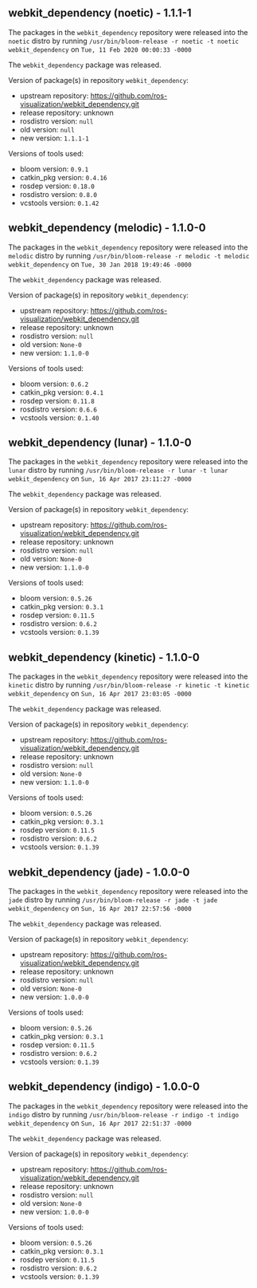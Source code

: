 ## webkit_dependency (noetic) - 1.1.1-1

The packages in the `webkit_dependency` repository were released into the `noetic` distro by running `/usr/bin/bloom-release -r noetic -t noetic webkit_dependency` on `Tue, 11 Feb 2020 00:00:33 -0000`

The `webkit_dependency` package was released.

Version of package(s) in repository `webkit_dependency`:

- upstream repository: https://github.com/ros-visualization/webkit_dependency.git
- release repository: unknown
- rosdistro version: `null`
- old version: `null`
- new version: `1.1.1-1`

Versions of tools used:

- bloom version: `0.9.1`
- catkin_pkg version: `0.4.16`
- rosdep version: `0.18.0`
- rosdistro version: `0.8.0`
- vcstools version: `0.1.42`


## webkit_dependency (melodic) - 1.1.0-0

The packages in the `webkit_dependency` repository were released into the `melodic` distro by running `/usr/bin/bloom-release -r melodic -t melodic webkit_dependency` on `Tue, 30 Jan 2018 19:49:46 -0000`

The `webkit_dependency` package was released.

Version of package(s) in repository `webkit_dependency`:

- upstream repository: https://github.com/ros-visualization/webkit_dependency.git
- release repository: unknown
- rosdistro version: `null`
- old version: `None-0`
- new version: `1.1.0-0`

Versions of tools used:

- bloom version: `0.6.2`
- catkin_pkg version: `0.4.1`
- rosdep version: `0.11.8`
- rosdistro version: `0.6.6`
- vcstools version: `0.1.40`


## webkit_dependency (lunar) - 1.1.0-0

The packages in the `webkit_dependency` repository were released into the `lunar` distro by running `/usr/bin/bloom-release -r lunar -t lunar webkit_dependency` on `Sun, 16 Apr 2017 23:11:27 -0000`

The `webkit_dependency` package was released.

Version of package(s) in repository `webkit_dependency`:

- upstream repository: https://github.com/ros-visualization/webkit_dependency.git
- release repository: unknown
- rosdistro version: `null`
- old version: `None-0`
- new version: `1.1.0-0`

Versions of tools used:

- bloom version: `0.5.26`
- catkin_pkg version: `0.3.1`
- rosdep version: `0.11.5`
- rosdistro version: `0.6.2`
- vcstools version: `0.1.39`


## webkit_dependency (kinetic) - 1.1.0-0

The packages in the `webkit_dependency` repository were released into the `kinetic` distro by running `/usr/bin/bloom-release -r kinetic -t kinetic webkit_dependency` on `Sun, 16 Apr 2017 23:03:05 -0000`

The `webkit_dependency` package was released.

Version of package(s) in repository `webkit_dependency`:

- upstream repository: https://github.com/ros-visualization/webkit_dependency.git
- release repository: unknown
- rosdistro version: `null`
- old version: `None-0`
- new version: `1.1.0-0`

Versions of tools used:

- bloom version: `0.5.26`
- catkin_pkg version: `0.3.1`
- rosdep version: `0.11.5`
- rosdistro version: `0.6.2`
- vcstools version: `0.1.39`


## webkit_dependency (jade) - 1.0.0-0

The packages in the `webkit_dependency` repository were released into the `jade` distro by running `/usr/bin/bloom-release -r jade -t jade webkit_dependency` on `Sun, 16 Apr 2017 22:57:56 -0000`

The `webkit_dependency` package was released.

Version of package(s) in repository `webkit_dependency`:

- upstream repository: https://github.com/ros-visualization/webkit_dependency.git
- release repository: unknown
- rosdistro version: `null`
- old version: `None-0`
- new version: `1.0.0-0`

Versions of tools used:

- bloom version: `0.5.26`
- catkin_pkg version: `0.3.1`
- rosdep version: `0.11.5`
- rosdistro version: `0.6.2`
- vcstools version: `0.1.39`


## webkit_dependency (indigo) - 1.0.0-0

The packages in the `webkit_dependency` repository were released into the `indigo` distro by running `/usr/bin/bloom-release -r indigo -t indigo webkit_dependency` on `Sun, 16 Apr 2017 22:51:37 -0000`

The `webkit_dependency` package was released.

Version of package(s) in repository `webkit_dependency`:

- upstream repository: https://github.com/ros-visualization/webkit_dependency.git
- release repository: unknown
- rosdistro version: `null`
- old version: `None-0`
- new version: `1.0.0-0`

Versions of tools used:

- bloom version: `0.5.26`
- catkin_pkg version: `0.3.1`
- rosdep version: `0.11.5`
- rosdistro version: `0.6.2`
- vcstools version: `0.1.39`


